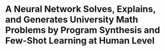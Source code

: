 # A Neural Network Solves, Explains, and Generates University Math Problems by Program Synthesis and Few-Shot Learning at Human Level
